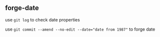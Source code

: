 ## **forge-date**

use `git log` to check date properties

use `git commit --amend --no-edit --date="date from 1987"` to forge date


